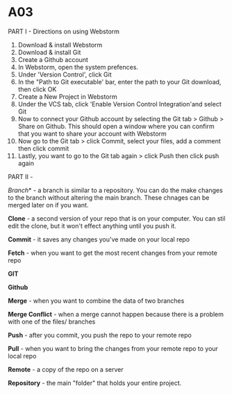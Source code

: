 # A03
PART I - Directions on using Webstorm
  1. Download & install Webstorm
  2. Download & install Git
  3. Create a Github account
  4. In Webstorm, open the system prefences. 
  5. Under 'Version Control', click Git
  6. In the "Path to Git executable' bar, enter the path to your Git download, then click OK
  7. Create a New Project in Webstorm
  8. Under the VCS tab, click 'Enable Version Control Integration'and select Git
  9. Now to connect your Github account by selecting the Git tab > Github > Share on Github. This         should open a window where you can confirm that you want to share your account with Webstorm 
  11. Now go to the Git tab > click Commit, select your files, add a comment then click commit 
  12. Lastly, you want to go to the Git tab again > click Push then click push again



PART II - 

*Branch**  - a branch is similar to a repository. You can do the make changes to the branch without altering the main branch. These chnages can be merged later on if you want. 

**Clone**  - a second version of your repo that is on your computer. You can stil edit the clone, but it won't effect anything until you push it. 

**Commit**  - it saves any changes you've made on your local repo

**Fetch**  - when you want to get the most recent changes from your remote repo

**GIT**

**Github** 

**Merge**  - when you want to combine the data of two branches 

**Merge Conflict**  - when a merge cannot happen because there is a problem with one of the files/ branches

**Push**  - after you commit, you push the repo to your remote repo

**Pull**  - when you want to bring the changes from your remote repo to your local repo

**Remote**  - a copy of the repo on a server

**Repository**  - the main "folder" that holds your entire project. 
